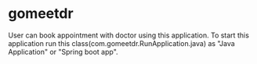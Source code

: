 # gomeetdr
User can book appointment with doctor using this application.
To start this application run this class(com.gomeetdr.RunApplication.java) as "Java Application" or "Spring boot app".
